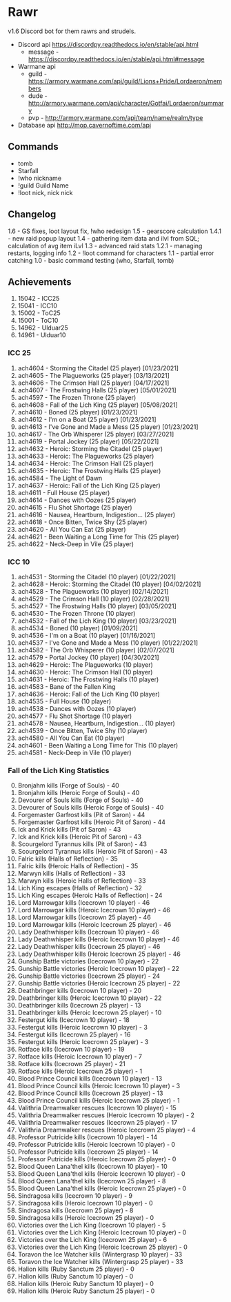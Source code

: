 # Rawr
v1.6
Discord bot for them rawrs and strudels.

* Discord api   https://discordpy.readthedocs.io/en/stable/api.html
  * message - https://discordpy.readthedocs.io/en/stable/api.html#message
* Warmane api
  * guild - https://armory.warmane.com/api/guild/Lions+Pride/Lordaeron/members
  * dude - http://armory.warmane.com/api/character/Gotfai/Lordaeron/summary
  * pvp - http://armory.warmane.com/api/team/name/realm/type
* Database api   http://mop.cavernoftime.com/api

## Commands
- tomb
- Starfall
- !who nickname
- !guild Guild Name
- !loot nick, nick nick

## Changelog
1.6 - GS fixes, loot layout fix, !who redesign
1.5 - gearscore calculation
1.4.1 - new raid popup layout
1.4 - gathering item data and ilvl from SQL; calculation of avg item iLvl
1.3 - advanced raid stats
1.2.1 - managing restarts, logging info
1.2 - !loot command for characters
1.1 - partial error catching
1.0 - basic command testing (who, Starfall, tomb)

## Achievements
1. 15042 - ICC25
2. 15041 - ICC10
3. 15002 - ToC25
4. 15001 - ToC10
5. 14962 - Ulduar25
6. 14961 - Ulduar10

### ICC 25
1. ach4604 - Storming the Citadel (25 player) [01/23/2021]
2. ach4605 - The Plagueworks (25 player) [03/13/2021]
3. ach4606 - The Crimson Hall (25 player) [04/17/2021]
4. ach4607 - The Frostwing Halls (25 player) [05/01/2021]
5. ach4597 - The Frozen Throne (25 player)
6. ach4608 - Fall of the Lich King (25 player) [05/08/2021]
7. ach4610 - Boned (25 player) [01/23/2021]
8. ach4612 - I'm on a Boat (25 player) [01/23/2021]
9. ach4613 - I've Gone and Made a Mess (25 player) [01/23/2021]
10. ach4617 - The Orb Whisperer (25 player) [03/27/2021]
11. ach4619 - Portal Jockey (25 player) [05/22/2021]
12. ach4632 - Heroic: Storming the Citadel (25 player)
13. ach4633 - Heroic: The Plagueworks (25 player)
14. ach4634 - Heroic: The Crimson Hall (25 player)
15. ach4635 - Heroic: The Frostwing Halls (25 player)
16. ach4584 - The Light of Dawn
17. ach4637 - Heroic: Fall of the Lich King (25 player)
18. ach4611 - Full House (25 player)
19. ach4614 - Dances with Oozes (25 player)
20. ach4615 - Flu Shot Shortage (25 player)
21. ach4616 - Nausea, Heartburn, Indigestion... (25 player)
22. ach4618 - Once Bitten, Twice Shy (25 player)
23. ach4620 - All You Can Eat (25 player)
24. ach4621 - Been Waiting a Long Time for This (25 player)
25. ach4622 - Neck-Deep in Vile (25 player)

### ICC 10
1. ach4531 - Storming the Citadel (10 player) [01/22/2021]
2. ach4628 - Heroic: Storming the Citadel (10 player) [04/02/2021]
3. ach4528 - The Plagueworks (10 player) [02/14/2021]
4. ach4529 - The Crimson Hall (10 player) [02/28/2021]
5. ach4527 - The Frostwing Halls (10 player) [03/05/2021]
6. ach4530 - The Frozen Throne (10 player)
7. ach4532 - Fall of the Lich King (10 player) [03/23/2021]
8. ach4534 - Boned (10 player) [01/09/2021]
9. ach4536 - I'm on a Boat (10 player) [01/16/2021]
10. ach4537 - I've Gone and Made a Mess (10 player) [01/22/2021]
11. ach4582 - The Orb Whisperer (10 player) [02/07/2021]
12. ach4579 - Portal Jockey (10 player) [04/30/2021]
13. ach4629 - Heroic: The Plagueworks (10 player)
14. ach4630 - Heroic: The Crimson Hall (10 player)
15. ach4631 - Heroic: The Frostwing Halls (10 player)
16. ach4583 - Bane of the Fallen King
17. ach4636 - Heroic: Fall of the Lich King (10 player)
18. ach4535 - Full House (10 player)
19. ach4538 - Dances with Oozes (10 player)
20. ach4577 - Flu Shot Shortage (10 player)
21. ach4578 - Nausea, Heartburn, Indigestion... (10 player)
22. ach4539 - Once Bitten, Twice Shy (10 player)
23. ach4580 - All You Can Eat (10 player)
24. ach4601 - Been Waiting a Long Time for This (10 player)
25. ach4581 - Neck-Deep in Vile (10 player)

### Fall of the Lich King Statistics
0. Bronjahm kills (Forge of Souls) - 40
1. Bronjahm kills (Heroic Forge of Souls) - 40
2. Devourer of Souls kills (Forge of Souls) - 40
3. Devourer of Souls kills (Heroic Forge of Souls) - 40
4. Forgemaster Garfrost kills (Pit of Saron) - 44
5. Forgemaster Garfrost kills (Heroic Pit of Saron) - 44
6. Ick and Krick kills (Pit of Saron) - 43
7. Ick and Krick kills (Heroic Pit of Saron) - 43
8. Scourgelord Tyrannus kills (Pit of Saron) - 43
9. Scourgelord Tyrannus kills (Heroic Pit of Saron) - 43
10. Falric kills (Halls of Reflection) - 35
11. Falric kills (Heroic Halls of Reflection) - 35
12. Marwyn kills (Halls of Reflection) - 33
13. Marwyn kills (Heroic Halls of Reflection) - 33
14. Lich King escapes (Halls of Reflection) - 32
15. Lich King escapes (Heroic Halls of Reflection) - 24
16. Lord Marrowgar kills (Icecrown 10 player) - 46
17. Lord Marrowgar kills (Heroic Icecrown 10 player) - 46
18. Lord Marrowgar kills (Icecrown 25 player) - 46
19. Lord Marrowgar kills (Heroic Icecrown 25 player) - 46
20. Lady Deathwhisper kills (Icecrown 10 player) - 46
21. Lady Deathwhisper kills (Heroic Icecrown 10 player) - 46
22. Lady Deathwhisper kills (Icecrown 25 player) - 46
23. Lady Deathwhisper kills (Heroic Icecrown 25 player) - 46
24. Gunship Battle victories (Icecrown 10 player) - 22
25. Gunship Battle victories (Heroic Icecrown 10 player) - 22
26. Gunship Battle victories (Icecrown 25 player) - 24
27. Gunship Battle victories (Heroic Icecrown 25 player) - 22
28. Deathbringer kills (Icecrown 10 player) - 20
29. Deathbringer kills (Heroic Icecrown 10 player) - 22
30. Deathbringer kills (Icecrown 25 player) - 13
31. Deathbringer kills (Heroic Icecrown 25 player) - 10
32. Festergut kills (Icecrown 10 player) - 18
33. Festergut kills (Heroic Icecrown 10 player) - 3
34. Festergut kills (Icecrown 25 player) - 16
35. Festergut kills (Heroic Icecrown 25 player) - 3
36. Rotface kills (Icecrown 10 player) - 19
37. Rotface kills (Heroic Icecrown 10 player) - 7
38. Rotface kills (Icecrown 25 player) - 21
39. Rotface kills (Heroic Icecrown 25 player) - 1
40. Blood Prince Council kills (Icecrown 10 player) - 13
41. Blood Prince Council kills (Heroic Icecrown 10 player) - 3
42. Blood Prince Council kills (Icecrown 25 player) - 13
43. Blood Prince Council kills (Heroic Icecrown 25 player) - 1
44. Valithria Dreamwalker rescues (Icecrown 10 player) - 15
45. Valithria Dreamwalker rescues (Heroic Icecrown 10 player) - 2
46. Valithria Dreamwalker rescues (Icecrown 25 player) - 17
47. Valithria Dreamwalker rescues (Heroic Icecrown 25 player) - 4
48. Professor Putricide kills (Icecrown 10 player) - 14
49. Professor Putricide kills (Heroic Icecrown 10 player) - 0
50. Professor Putricide kills (Icecrown 25 player) - 14
51. Professor Putricide kills (Heroic Icecrown 25 player) - 0
52. Blood Queen Lana'thel kills (Icecrown 10 player) - 10
53. Blood Queen Lana'thel kills (Heroic Icecrown 10 player) - 0
54. Blood Queen Lana'thel kills (Icecrown 25 player) - 8
55. Blood Queen Lana'thel kills (Heroic Icecrown 25 player) - 0
56. Sindragosa kills (Icecrown 10 player) - 9
57. Sindragosa kills (Heroic Icecrown 10 player) - 0
58. Sindragosa kills (Icecrown 25 player) - 8
59. Sindragosa kills (Heroic Icecrown 25 player) - 0
60. Victories over the Lich King (Icecrown 10 player) - 5
61. Victories over the Lich King (Heroic Icecrown 10 player) - 0
62. Victories over the Lich King (Icecrown 25 player) - 6
63. Victories over the Lich King (Heroic Icecrown 25 player) - 0
64. Toravon the Ice Watcher kills (Wintergrasp 10 player) - 33
65. Toravon the Ice Watcher kills (Wintergrasp 25 player) - 33
66. Halion kills (Ruby Sanctum 25 player) - 0
67. Halion kills (Ruby Sanctum 10 player) - 0
68. Halion kills (Heroic Ruby Sanctum 10 player) - 0
69. Halion kills (Heroic Ruby Sanctum 25 player) - 0
